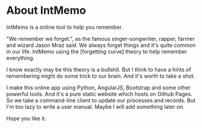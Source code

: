 # About IntMemo

IntMemo is a online tool to help you remember.

"We remember we forget.", as the famous singer-songwriter, rapper, farmer and wizard Jason Mraz said. We always forget things and it's quite common in our life. IntMemo using the [forgetting curve] theory to help remember everything.

I know exactly may be this theory is a bullshit. But I think to have a hints of remembering might do some trick to our brain. And it's worth to take a shot.

I make this online app using Python, AngularJS, Bootstrap and some other powerful tools. And it's a pure static website which hosts on Github Pages. So we take a command-line client to update our processes and records. But I'm too lazy to write a user manual. Maybe I will add something later on.

Hope you like it.

[1]: http://en.wikipedia.org/wiki/Forgetting_curve
